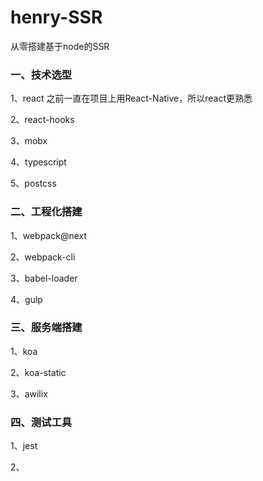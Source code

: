 # henry-SSR
从零搭建基于node的SSR
### 一、技术选型
1、react  之前一直在项目上用React-Native，所以react更熟悉

2、react-hooks 

3、mobx

4、typescript

5、postcss

### 二、工程化搭建
1、webpack@next

2、webpack-cli

3、babel-loader

4、gulp

### 三、服务端搭建
1、koa

2、koa-static

3、awilix 

### 四、测试工具
1、jest

2、

